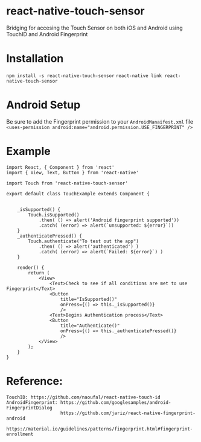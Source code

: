 # react-native-touch-sensor

Bridging for accesing the Touch Sensor on both iOS and Android using TouchID and Android Fingerprint

# Installation

`npm install -s react-native-touch-sensor`
`react-native link react-native-touch-sensor`

# Android Setup

Be sure to add the Fingerprint permission to your `AndroidManaifest.xml` file
`<uses-permission android:name="android.permission.USE_FINGERPRINT" />`

# Example
```
import React, { Component } from 'react'
import { View, Text, Button } from 'react-native'

import Touch from 'react-native-touch-sensor'

export default class TouchExample extends Component {
  

    _isSupported() {
        Touch.isSupported()
            .then( () => alert('Android fingerprint supported'))
            .catch( (error) => alert(`unsupported: ${error}`))
    }
    _authenticatePressed() {
        Touch.authenticate("To test out the app")
            .then( () => alert('authenticated') )
            .catch( (error) => alert(`Failed: ${error}`) )
    }

    render() {
        return (
            <View>
                <Text>Check to see if all conditions are met to use Fingerprint</Text>
                <Button 
                    title="IsSupported()"
                    onPress={() => this._isSupported()}
                    />
                <Text>Begins Authentication process</Text>
                <Button 
                    title="Authenticate()"
                    onPress={() => this._authenticatePressed()}
                    />
            </View>
        );
    }
}

```

# Reference:
    TouchID: https://github.com/naoufal/react-native-touch-id
    AndroidFingerprint: https://github.com/googlesamples/android-FingerprintDialog
                        https://github.com/jariz/react-native-fingerprint-android
                        https://material.io/guidelines/patterns/fingerprint.html#fingerprint-enrollment
    
